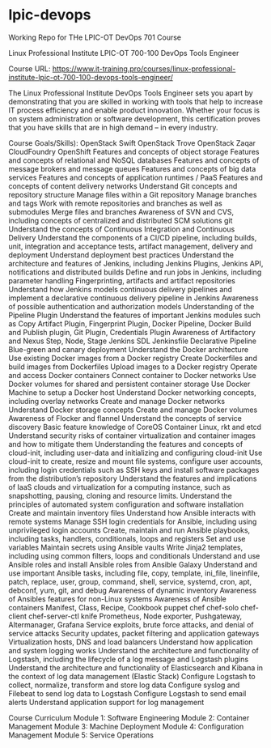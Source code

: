 # lpic-devops
Working Repo for THe LPIC-OT DevOps 701 Course

Linux Professional Institute LPIC-OT 700-100 DevOps Tools Engineer

Course URL: https://www.it-training.pro/courses/linux-professional-institute-lpic-ot-700-100-devops-tools-engineer/

The Linux Professional Institute DevOps Tools Engineer sets you apart by demonstrating that you are skilled in working with tools that help to increase IT process efficiency and enable product innovation. Whether your focus is on system administration or software development, this certification proves that you have skills that are in high demand – in every industry.

Course Goals/Skills):
OpenStack Swift
OpenStack Trove
OpenStack Zaqar
CloudFoundry
OpenShift
Features and concepts of object storage
Features and concepts of relational and NoSQL databases
Features and concepts of message brokers and message queues
Features and concepts of big data services
Features and concepts of application runtimes / PaaS
Features and concepts of content delivery networks
Understand Git concepts and repository structure
Manage files within a Git repository
Manage branches and tags
Work with remote repositories and branches as well as submodules
Merge files and branches
Awareness of SVN and CVS, including concepts of centralized and distributed SCM solutions
git
Understand the concepts of Continuous Integration and Continuous Delivery
Understand the components of a CI/CD pipeline, including builds, unit, integration and acceptance tests, artifact management, delivery and deployment
Understand deployment best practices
Understand the architecture and features of Jenkins, including Jenkins Plugins, Jenkins API, notifications and distributed builds
Define and run jobs in Jenkins, including parameter handling
Fingerprinting, artifacts and artifact repositories
Understand how Jenkins models continuous delivery pipelines and implement a declarative continuous delivery pipeline in Jenkins
Awareness of possible authentication and authorization models
Understanding of the Pipeline Plugin
Understand the features of important Jenkins modules such as Copy Artifact Plugin, Fingerprint Plugin, Docker Pipeline, Docker Build and Publish plugin, Git Plugin, Credentials Plugin
Awareness of Artifactory and Nexus
Step, Node, Stage
Jenkins SDL
Jenkinsfile
Declarative Pipeline
Blue-green and canary deployment
Understand the Docker architecture
Use existing Docker images from a Docker registry
Create Dockerfiles and build images from Dockerfiles
Upload images to a Docker registry
Operate and access Docker containers
Connect container to Docker networks
Use Docker volumes for shared and persistent container storage
Use Docker Machine to setup a Docker host
Understand Docker networking concepts, including overlay networks
Create and manage Docker networks
Understand Docker storage concepts
Create and manage Docker volumes
Awareness of Flocker and flannel
Understand the concepts of service discovery
Basic feature knowledge of CoreOS Container Linux, rkt and etcd
Understand security risks of container virtualization and container images and how to mitigate them
Understanding the features and concepts of cloud-init, including user-data and initializing and configuring cloud-init
Use cloud-init to create, resize and mount file systems, configure user accounts, including login credentials such as SSH keys and install software packages from the distribution’s repository
Understand the features and implications of IaaS clouds and virtualization for a computing instance, such as snapshotting, pausing, cloning and resource limits.
Understand the principles of automated system configuration and software installation
Create and maintain inventory files
Understand how Ansible interacts with remote systems
Manage SSH login credentials for Ansible, including using unprivileged login accounts
Create, maintain and run Ansible playbooks, including tasks, handlers, conditionals, loops and registers
Set and use variables
Maintain secrets using Ansible vaults
Write Jinja2 templates, including using common filters, loops and conditionals
Understand and use Ansible roles and install Ansible roles from Ansible Galaxy
Understand and use important Ansible tasks, including file, copy, template, ini_file, lineinfile, patch, replace, user, group, command, shell, service, systemd, cron, apt, debconf, yum, git, and debug
Awareness of dynamic inventory
Awareness of Ansibles features for non-Linux systems
Awareness of Ansible containers
Manifest, Class, Recipe, Cookbook
puppet
chef
chef-solo
chef-client
chef-server-ctl
knife
Prometheus, Node exporter, Pushgateway, Altermanager, Grafana
Service exploits, brute force attacks, and denial of service attacks
Security updates, packet filtering and application gateways
Virtualization hosts, DNS and load balancers
Understand how application and system logging works
Understand the architecture and functionality of Logstash, including the lifecycle of a log message and Logstash plugins
Understand the architecture and functionality of Elasticsearch and Kibana in the context of log data management (Elastic Stack)
Configure Logstash to collect, normalize, transform and store log data
Configure syslog and Filebeat to send log data to Logstash
Configure Logstash to send email alerts
Understand application support for log management

Course Curriculum
Module 1: Software Engineering
Module 2: Container Management
Module 3: Machine Deployment
Module 4: Configuration Management
Module 5: Service Operations
